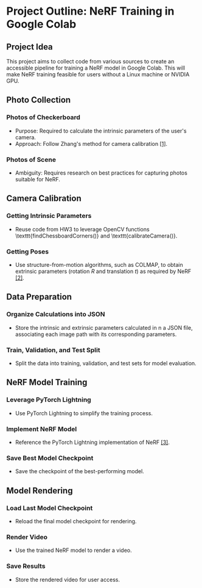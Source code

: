 # Project Outline: NeRF Training in Google Colab

## Project Idea
This project aims to collect code from various sources to create an accessible pipeline for training a NeRF model in Google Colab. This will make NeRF training feasible for users without a Linux machine or NVIDIA GPU.

## Photo Collection
### Photos of Checkerboard
  - Purpose: Required to calculate the intrinsic parameters of the user's camera.
  - Approach: Follow Zhang's method for camera calibration [[1]](https://doi.org/10.1109/34.888718}{10.1109/34.888718).

### Photos of Scene
  - Ambiguity: Requires research on best practices for capturing photos suitable for NeRF. 

## Camera Calibration
### Getting Intrinsic Parameters
  - Reuse code from HW3 to leverage OpenCV functions \texttt{findChessboardCorners()} and \texttt{calibrateCamera()}.

### Getting Poses
  - Use structure-from-motion algorithms, such as COLMAP, to obtain extrinsic parameters (rotation $R$ and translation $t$) as required by NeRF [[2]](https://github.com/Fyusion/LLFF/blob/master/llff/poses/colmap_wrapper.py#L23).

## Data Preparation
### Organize Calculations into JSON
  - Store the intrinsic and extrinsic parameters calculated in n a JSON file, associating each image path with its corresponding parameters.

### Train, Validation, and Test Split
  - Split the data into training, validation, and test sets for model evaluation.

## NeRF Model Training
### Leverage PyTorch Lightning
  - Use PyTorch Lightning to simplify the training process.

### Implement NeRF Model
  - Reference the PyTorch Lightning implementation of NeRF [[3]](https://github.com/yenchenlin/nerf-pytorch/tree/master).

### Save Best Model Checkpoint
  - Save the checkpoint of the best-performing model.

## Model Rendering
### Load Last Model Checkpoint
  - Reload the final model checkpoint for rendering.

### Render Video
  - Use the trained NeRF model to render a video.

### Save Results
  - Store the rendered video for user access.


